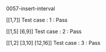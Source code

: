 
0057-insert-interval

[[1,7]]
Test case : 1 : Pass


[[1,5]
[6,9]]
Test case : 2 : Pass


[[1,2]
[3,10]
[12,16]]
Test case : 3 : Pass


